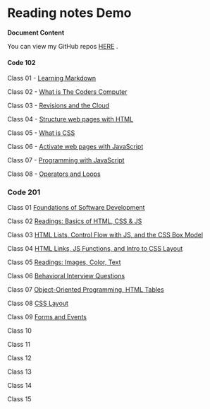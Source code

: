 # Reading notes Demo

**Document Content**

You can view my GitHub repos [HERE](danielquilo/readings-notes-v1) .

#### Code 102

Class 01 - [Learning Markdown](https://danielquilo.github.io/readings-notes-v1/code-102/102class-01)

Class 02 - [What is The Coders Computer](https://danielquilo.github.io/readings-notes-v1/code-102/102class-02)

Class 03 - [Revisions and the Cloud](https://danielquilo.github.io/readings-notes-v1/code-102/102class-03)

Class 04 - [Structure web pages with HTML](https://danielquilo.github.io/readings-notes-v1/code-102/102class-04)

Class 05 - [What is CSS](https://danielquilo.github.io/readings-notes-v1/code-102/102class-05)

Class 06 - [Activate web pages with JavaScript](https://danielquilo.github.io/readings-notes-v1/code-102/102class-06)

Class 07 - [Programming with JavaScript](https://danielquilo.github.io/readings-notes-v1/code-102/102class-07)

Class 08 - [Operators and Loops](https://danielquilo.github.io/readings-notes-v1/code-102/102class-08)

### Code 201

Class 01 [Foundations of Software Development](https://danielquilo.github.io/readings-notes-v1/code-201/201class-01)

Class 02 [Readings: Basics of HTML, CSS & JS](https://danielquilo.github.io/readings-notes-v1/code-201/201class-02)

Class 03 [HTML Lists, Control Flow with JS, and the CSS Box Model](https://danielquilo.github.io/readings-notes-v1/code-201/201class-03)

Class 04 [HTML Links, JS Functions, and Intro to CSS Layout](https://danielquilo.github.io/readings-notes-v1/code-201/201class-04)

Class 05 [Readings: Images, Color, Text](https://danielquilo.github.io/readings-notes-v1/code-201/201class-05)

Class 06 [Behavioral Interview Questions](https://danielquilo.github.io/readings-notes-v1/code-201/201class-06)

Class 07 [Object-Oriented Programming, HTML Tables](https://danielquilo.github.io/readings-notes-v1/code-201/201class-07)

Class 08 [CSS Layout](https://danielquilo.github.io/readings-notes-v1/code-201/201class-08)

Class 09 [Forms and Events](https://danielquilo.github.io/readings-notes-v1/code-201/201class-09)

Class 10 [](https://danielquilo.github.io/readings-notes-v1/code-201/201class-10)

Class 11 [](https://danielquilo.github.io/readings-notes-v1/code-201/201class-11)

Class 12 [](https://danielquilo.github.io/readings-notes-v1/code-201/201class-12)

Class 13 [](https://danielquilo.github.io/readings-notes-v1/code-201/201class-13)

Class 14 [](https://danielquilo.github.io/readings-notes-v1/code-201/201class-14)

Class 15 [](https://danielquilo.github.io/readings-notes-v1/code-201/201class-15)
